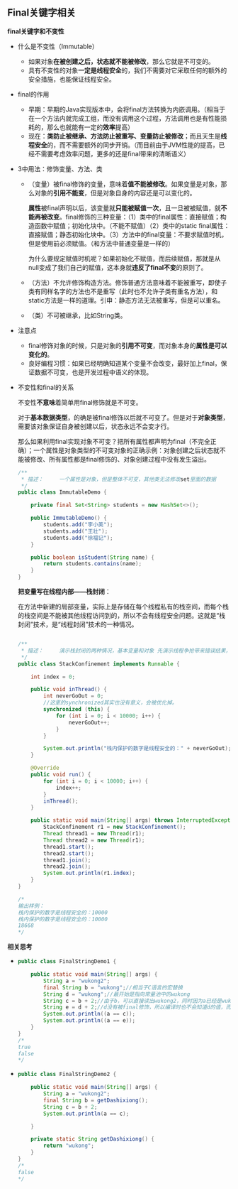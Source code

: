 ## Final关键字相关



**final关键字和不变性**

+ 什么是不变性（Immutable）

  + 如果对象**在被创建之后，状态就不能被修改**，那么它就是不可变的。
  + 具有不变性的对象**一定是线程安全**的，我们不需要对它采取任何的额外的安全措施，也能保证线程安全。

+ final的作用

  + 早期：早期的Java实现版本中，会将final方法转换为内嵌调用。（相当于在一个方法内就完成工组，而没有调用这个过程，方法调用也是有性能损耗的，那么也就能有一定的**效率**提高）
  + 现在：**类防止被继承、方法防止被重写、变量防止被修改**；而且天生是**线程安全**的，而不需要额外的同步开销。（而目前由于JVM性能的提高，已经不需要考虑效率问题，更多的还是final带来的清晰语义）

+ 3中用法：修饰变量、方法、类

  + （变量）被final修饰的变量，意味着**值不能被修改**。如果变量是对象，那么对象的**引用不能变**，但是对象自身的内容还是可以变化的。

    **属性**被final声明以后，该变量就**只能被赋值一次**，且一旦被被赋值，就**不能再被改变**。final修饰的三种变量：（1）类中的final属性：直接赋值；构造函数中赋值；初始化块中。（不能不赋值）（2）类中的static final属性：直接赋值；静态初始化块中。（3）方法中的final变量：不要求赋值时机，但是使用前必须赋值。（和方法中普通变量是一样的）

    为什么要规定赋值时机呢？如果初始化不赋值，而后续赋值，那就是从null变成了我们自己的赋值，这本身就**违反了final不变**的原则了。

  + （方法）不允许修饰构造方法。修饰普通方法意味着不能被重写，即使子类有同样名字的方法也不是重写（此时也不允许子类有重名方法），和static方法是一样的道理。引申：静态方法无法被重写，但是可以重名。

  + （类）不可被继承，比如String类。

+ 注意点

  + final修饰对象的时候，只是对象的**引用不可变**，而对象本身的**属性是可以变化的**。
  + 良好编程习惯：如果已经明确知道某个变量不会改变，最好加上final，保证数据不可变，也是开发过程中语义的体现。

+ 不变性和final的关系

  不变性**不意味**着简单用final修饰就是不可变。

  对于**基本数据类型**，的确是被final修饰以后就不可变了。但是对于**对象类型**，需要该对象保证自身被创建以后，状态永远不会变才行。

  那么如果利用final实现对象不可变？把所有属性都声明为final（不完全正确）；一个属性是对象类型的不可变对象的正确示例：对象创建之后状态就不能被修改、所有属性都是final修饰的、对象创建过程中没有发生溢出。

  ```java
  /**
   * 描述：     一个属性是对象，但是整体不可变，其他类无法修改set里面的数据
   */
  public class ImmutableDemo {
  
      private final Set<String> students = new HashSet<>();
  
      public ImmutableDemo() {
          students.add("李小美");
          students.add("王壮");
          students.add("徐福记");
      }
  
      public boolean isStudent(String name) {
          return students.contains(name);
      }
  }
  ```

  **把变量写在线程内部——栈封闭**：

  在方法中新建的局部变量，实际上是存储在每个线程私有的栈空间，而每个栈的栈空间是不能被其他线程访问到的，所以不会有线程安全问题。这就是“栈封闭”技术，是“线程封闭”技术的一种情况。

  ```java
  
  /**
   * 描述：     演示栈封闭的两种情况，基本变量和对象 先演示线程争抢带来错误结果，然后把变量放到方法内，情况就变了
   */
  public class StackConfinement implements Runnable {
  
      int index = 0;
  
      public void inThread() {
          int neverGoOut = 0;
          //这里的synchronized其实也没有意义，会被优化掉。
          synchronized (this) {
              for (int i = 0; i < 10000; i++) {
                  neverGoOut++;
              }
          }
  
          System.out.println("栈内保护的数字是线程安全的：" + neverGoOut);
      }
  
      @Override
      public void run() {
          for (int i = 0; i < 10000; i++) {
              index++;
          }
          inThread();
      }
  
      public static void main(String[] args) throws InterruptedException {
          StackConfinement r1 = new StackConfinement();
          Thread thread1 = new Thread(r1);
          Thread thread2 = new Thread(r1);
          thread1.start();
          thread2.start();
          thread1.join();
          thread2.join();
          System.out.println(r1.index);
      }
  }
  
  /*
  输出样例：
  栈内保护的数字是线程安全的：10000
  栈内保护的数字是线程安全的：10000
  18668
  */
  ```

  

**相关思考**

+ ```java
  public class FinalStringDemo1 {
  
      public static void main(String[] args) {
          String a = "wukong2";
          final String b = "wukong";//相当于C语言的宏替换
          String d = "wukong";//最开始是指向常量池中的wukong
          String c = b + 2;//由于b，可以直接读出wukong2，同时因为a已经是wukong2，没有必要去创建一个新的对象，直接指向a一样的地址
          String e = d + 2;//d没有被final修饰，所以编译时也不会知道d的值，而是运行时才能确定，所以这个e对应的值会在堆上面生成，
          System.out.println((a == c));
          System.out.println((a == e));
      }
  }
  /*
  true
  false
  */
  ```

+ ```java
  public class FinalStringDemo2 {
  
      public static void main(String[] args) {
          String a = "wukong2";
          final String b = getDashixiong();
          String c = b + 2;
          System.out.println(a == c);
  
      }
  
      private static String getDashixiong() {
          return "wukong";
      }
  }
  /*
  false
  */
  ```

  

